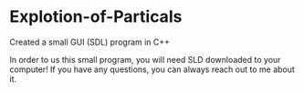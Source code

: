 # Explotion-of-Particals
Created a small GUI (SDL) program in C++ 


In order to us this small program, you will need SLD downloaded to your computer!
If you have any questions, you can always reach out to me about it. 

